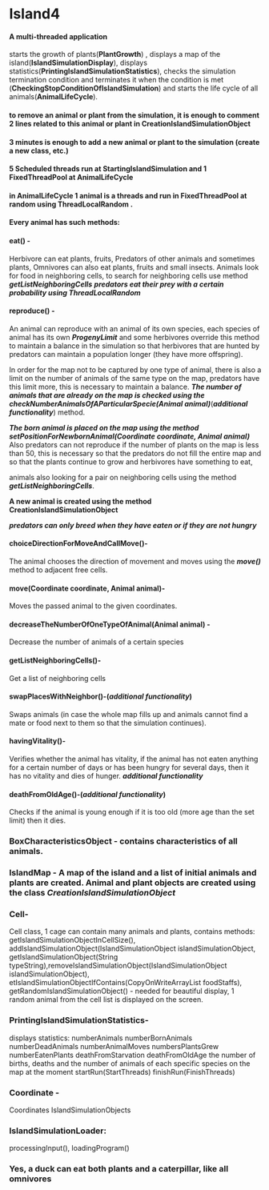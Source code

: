 # Island4

#### A multi-threaded application 
starts the growth of plants(**PlantGrowth**)
, displays a map of the island(**IslandSimulationDisplay**),
displays statistics(**PrintingIslandSimulationStatistics**),
checks the simulation termination condition and terminates
it when the condition is met (**CheckingStopConditionOfIslandSimulation**) and starts
the life cycle of all animals(**AnimalLifeCycle**).
#### to remove an animal or plant from the simulation, it is enough to comment 2 lines related to this animal or plant in CreationIslandSimulationObject
#### 3 minutes is enough to add a new animal or plant to the simulation (create a new class, etc.)
#### 5 Scheduled threads run at StartingIslandSimulation and 1 FixedThreadPool at AnimalLifeCycle
#### in AnimalLifeCycle 1 animal is a threads and run in FixedThreadPool at random using ThreadLocalRandom .
#### Every animal has such methods: 

#### eat() - 
Herbivore can eat plants, fruits, 
Predators of other animals and sometimes plants,
Omnivores can also eat plants, fruits and small insects.
Animals look for food in neighboring cells, 
to search for neighboring cells use method ***getListNeighboringCells***
***predators eat their prey with a certain probability using ThreadLocalRandom***
#### reproduce() -
An animal can reproduce  with an animal of its own species,
each species of animal has its own  ***ProgenyLimit*** and some herbivores
override this method to maintain a balance in the simulation so that 
herbivores that are hunted by predators can maintain a population longer
(they have more offspring).

In order for the map not to be captured by one type of animal,
there is also a limit on the number of animals of the same type on the map,
predators have this limit more, this is necessary to maintain a balance.
***The number of animals that are already on the map is checked using the checkNumberAnimalsOfAParticularSpecie(Animal animal)***(***additional functionality***) 
method.

***The born animal is placed on the map using the method setPositionForNewbornAnimal(Coordinate coordinate, Animal animal)***
Also predators  can not reproduce if the number of plants on the map is less than 50, 
this is necessary so that the predators do not fill the entire map and so that the plants continue to grow
and herbivores have something to eat, 

animals also looking for a pair on neighboring cells using the method
***getListNeighboringCells***. 

**A new animal is created using the method CreationIslandSimulationObject**


***predators can only breed when they have eaten or if they are not hungry***
#### choiceDirectionForMoveAndCallMove()-
The animal chooses the direction of movement and moves using the ***move()*** method to adjacent free cells.

#### move(Coordinate coordinate, Animal animal)-
Moves the passed animal to the given coordinates.
#### decreaseTheNumberOfOneTypeOfAnimal(Animal animal) -
Decrease the number of animals of a certain species

#### getListNeighboringCells()-
Get a list of neighboring  cells

#### swapPlacesWithNeighbor()-(***additional functionality***)
Swaps  animals (in case the whole map fills up and animals cannot find a mate or food next to them so that the simulation continues).

####  havingVitality()-
Verifies whether the animal has vitality, if the animal has not eaten anything for a certain number of days or has been hungry for several days, then it has no vitality and dies of hunger.
***additional functionality***
#### deathFromOldAge()-(***additional functionality***)
Сhecks if the animal is young enough if it is too old (more age than the set limit) then it dies.



### BoxCharacteristicsObject - contains characteristics of all animals.
### IslandMap - A map of the island and a list of initial animals and plants are created. Animal and plant objects are created using the class ***CreationIslandSimulationObject***

### Cell-
Cell class, 1 cage can contain many animals and plants, contains methods:
getIslandSimulationObjectInCellSize(), addIslandSimulationObject(IslandSimulationObject islandSimulationObject,
getIslandSimulationObject(String typeString),removeIslandSimulationObject(IslandSimulationObject islandSimulationObject),
etIslandSimulationObjectIfContains(CopyOnWriteArrayList<String> foodStaffs),
getRandomIslandSimulationObject() - needed for beautiful display, 1 random animal from the cell list is displayed on the screen.
 ### PrintingIslandSimulationStatistics- 
displays statistics:
numberAnimals
numberBornAnimals
numberDeadAnimals 
numberAnimalMoves
numbersPlantsGrew
numberEatenPlants
deathFromStarvation
deathFromOldAge
the number of births,
deaths 
and the number of animals of each specific species on the map
at the moment
startRun(StartThreads)
finishRun(FinishThreads)

### Coordinate -
Coordinates IslandSimulationObjects
### IslandSimulationLoader:
processingInput(),
loadingProgram()

### Yes, a duck can eat both plants and a caterpillar, like all omnivores
